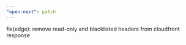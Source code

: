 ```yaml
---
"open-next": patch
---
```


fix(edge): remove read-only and blacklisted headers from cloudfront response
